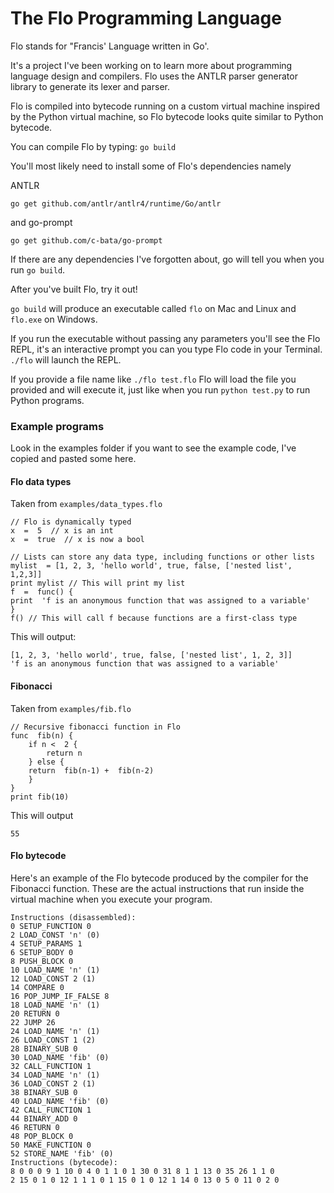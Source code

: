 The Flo Programming Language
============================
Flo stands for "Francis' Language written in Go'.

It's a project I've been working on to learn more about programming language design and compilers. Flo uses the ANTLR parser generator library to generate its lexer and parser.

Flo is compiled into bytecode running on a custom virtual machine inspired by the Python virtual machine, so Flo bytecode looks quite similar to Python bytecode.

You can compile Flo by typing:
`go build`

You'll most likely need to install some of Flo's dependencies namely

ANTLR

`go get github.com/antlr/antlr4/runtime/Go/antlr`

and go-prompt

`go get github.com/c-bata/go-prompt`

If there are any dependencies I've forgotten about, go will tell you when you run `go build`.

After you've built Flo, try it out!

`go build` will produce an executable called `flo` on Mac and Linux and `flo.exe` on Windows.

If you run the executable without passing any parameters you'll see the Flo REPL, it's an interactive prompt you can you type Flo code in your Terminal.
`./flo` will launch the REPL.

If you provide a file name like `./flo test.flo` Flo will load the file you provided and will execute it, just like when you run `python test.py` to run Python programs.

### Example programs
Look in the examples folder if you want to see the example code, I've copied and pasted some here.
#### Flo data types
Taken from `examples/data_types.flo`
```
// Flo is dynamically typed
x  =  5  // x is an int
x  =  true  // x is now a bool

// Lists can store any data type, including functions or other lists
mylist  = [1, 2, 3, 'hello world', true, false, ['nested list', 1,2,3]]
print mylist // This will print my list
f  =  func() {
print  'f is an anonymous function that was assigned to a variable'
}
f() // This will call f because functions are a first-class type
```
This will output:
```
[1, 2, 3, 'hello world', true, false, ['nested list', 1, 2, 3]]
'f is an anonymous function that was assigned to a variable'
```
#### Fibonacci
Taken from `examples/fib.flo`
```
// Recursive fibonacci function in Flo
func  fib(n) {
    if n <  2 {
        return n
    } else {
    return  fib(n-1) +  fib(n-2)
    }
}
print fib(10)
```
This will output
```
55
```

#### Flo bytecode
Here's an example of the Flo bytecode produced by the compiler for the Fibonacci function. These are the actual instructions that run inside the virtual machine when you execute your program.
```
Instructions (disassembled):
0 SETUP_FUNCTION 0
2 LOAD_CONST 'n' (0)
4 SETUP_PARAMS 1
6 SETUP_BODY 0
8 PUSH_BLOCK 0
10 LOAD_NAME 'n' (1)
12 LOAD_CONST 2 (1)
14 COMPARE 0
16 POP_JUMP_IF_FALSE 8
18 LOAD_NAME 'n' (1)
20 RETURN 0
22 JUMP 26
24 LOAD_NAME 'n' (1)
26 LOAD_CONST 1 (2)
28 BINARY_SUB 0
30 LOAD_NAME 'fib' (0)
32 CALL_FUNCTION 1
34 LOAD_NAME 'n' (1)
36 LOAD_CONST 2 (1)
38 BINARY_SUB 0
40 LOAD_NAME 'fib' (0)
42 CALL_FUNCTION 1
44 BINARY_ADD 0
46 RETURN 0
48 POP_BLOCK 0
50 MAKE_FUNCTION 0
52 STORE_NAME 'fib' (0)
Instructions (bytecode):
8 0 0 0 9 1 10 0 4 0 1 1 0 1 30 0 31 8 1 1 13 0 35 26 1 1 0 
2 15 0 1 0 12 1 1 1 0 1 15 0 1 0 12 1 14 0 13 0 5 0 11 0 2 0
```
